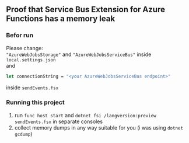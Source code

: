 ## Proof that Service Bus Extension for Azure Functions has a memory leak

### Befor run

Please change:  
`"AzureWebJobsStorage"` and `"AzureWebJobsServiceBus"` inside `local.settings.json`  
and  
```fsharp
let connectionString = "<your AzureWebJobsServiceBus endpoint>"
```
inside `sendEvents.fsx`

### Running this project

1) run `func host start` and `dotnet fsi /langversion:preview sendEvents.fsx` in separate consoles
2) collect memory dumps in any way suitable for you (i was using `dotnet gcdump`)
